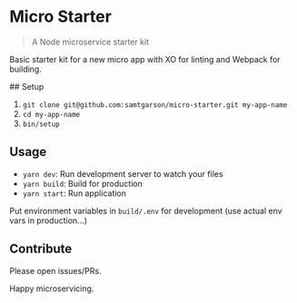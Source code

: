 # Micro Starter
> A Node microservice starter kit

Basic starter kit for a new micro app with XO for linting and Webpack for building.

## Setup

1. `git clone git@github.com:samtgarson/micro-starter.git my-app-name`
2. `cd my-app-name`
3. `bin/setup`

## Usage

- `yarn dev`: Run development server to watch your files
- `yarn build`: Build for production
- `yarn start`: Run application

Put environment variables in `build/.env` for development (use actual env vars in production...)

## Contribute

Please open issues/PRs.

Happy microservicing.
